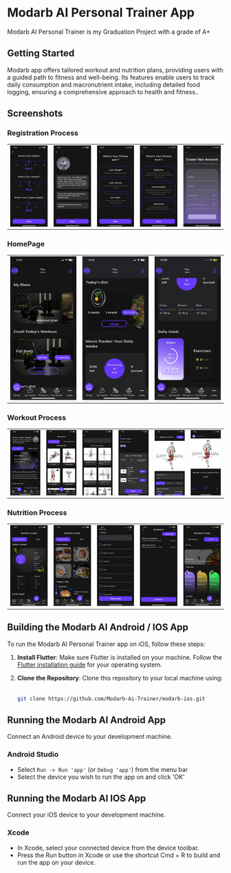 # Modarb AI Personal Trainer App
 Modarb AI Personal Trainer is my Graduation Project with a grade of A+  


## Getting Started
Modarb app offers tailored workout and nutrition plans, providing users with a guided path to fitness and well-being. Its features enable users to track daily consumption and macronutrient intake, including detailed food logging, ensuring a comprehensive approach to health and fitness..

## Screenshots

### Registration Process
| | | | | |
|--------------|--------------|--------------|--------------|--------------|
| <img src="https://github.com/Modarb-Ai-Trainer/modarb-ios/blob/main/screenShot/reg1.jpeg" width="200"/> | <img src="https://github.com/Modarb-Ai-Trainer/modarb-ios/blob/main/screenShot/reg5.jpeg" width="200"/> | <img src="https://github.com/Modarb-Ai-Trainer/modarb-ios/blob/main/screenShot/reg3.jpeg" width="200"/> | <img src="https://github.com/Modarb-Ai-Trainer/modarb-ios/blob/main/screenShot/reg4.jpeg" width="200"/> | <img src="https://github.com/Modarb-Ai-Trainer/modarb-ios/blob/main/screenShot/reg6.jpeg" width="200"/> |

### HomePage
| | | |
|--------------|--------------|--------------|
| <img src="https://github.com/Modarb-Ai-Trainer/modarb-ios/blob/main/screenShot/home1.jpeg" width="200"/> | <img src="https://github.com/Modarb-Ai-Trainer/modarb-ios/blob/main/screenShot/home2.jpeg" width="200"/> | <img src="https://github.com/Modarb-Ai-Trainer/modarb-ios/blob/main/screenShot/home3.jpeg" width="200"/> |

### Workout Process
| | | | | | | 
|--------------|--------------|--------------|--------------|--------------|--------------|
| <img src="https://github.com/Modarb-Ai-Trainer/modarb-ios/blob/main/screenShot/workout1.jpeg" width="200"/> | <img src="https://github.com/Modarb-Ai-Trainer/modarb-ios/blob/main/screenShot/workout2.jpeg" width="200"/> | <img src="https://github.com/Modarb-Ai-Trainer/modarb-ios/blob/main/screenShot/workout3.jpeg" width="200"/> | <img src="https://github.com/Modarb-Ai-Trainer/modarb-ios/blob/main/screenShot/workout4.jpeg" width="200"/> | <img src="https://github.com/Modarb-Ai-Trainer/modarb-ios/blob/main/screenShot/workout5.jpeg" width="200"/> | <img src="https://github.com/Modarb-Ai-Trainer/modarb-ios/blob/main/screenShot/workout6.jpeg" width="200"/> |

### Nutrition Process
| | | | | | 
|--------------|--------------|--------------|--------------|--------------|
| <img src="https://github.com/Modarb-Ai-Trainer/modarb-ios/blob/main/screenShot/nutrition1.jpeg" width="200"/> | <img src="https://github.com/Modarb-Ai-Trainer/modarb-ios/blob/main/screenShot/nutrition2.jpeg" width="200"/> | <img src="https://github.com/Modarb-Ai-Trainer/modarb-ios/blob/main/screenShot/nutrition3.jpeg" width="200"/> | <img src="https://github.com/Modarb-Ai-Trainer/modarb-ios/blob/main/screenShot/nutrition4.jpeg" width="200"/> | <img src="https://github.com/Modarb-Ai-Trainer/modarb-ios/blob/main/screenShot/nutrition5.jpeg" width="200"/> |

## Building the Modarb AI Android / IOS App

To run the Modarb AI Personal Trainer app on iOS, follow these steps:
1. **Install Flutter**: Make sure Flutter is installed on your machine. Follow the [Flutter installation guide](https://docs.flutter.dev/get-started/install) for your operating system.
2. **Clone the Repository**: Clone this repository to your local machine using:
   
   ```bash

   git clone https://github.com/Modarb-Ai-Trainer/modarb-ios.git  

## Running the Modarb AI Android App 

Connect an Android device to your development machine.

### Android Studio
* Select `Run -> Run 'app'` (or `Debug 'app'`) from the menu bar
* Select the device you wish to run the app on and click 'OK'

## Running the Modarb AI IOS App 

Connect your iOS device to your development machine.
### Xcode
* In Xcode, select your connected device from the device toolbar.
* Press the Run button in Xcode or use the shortcut Cmd + R to build and run the app on your device.
